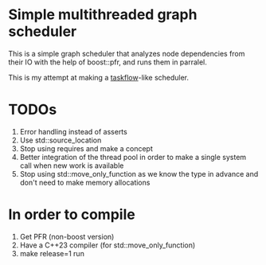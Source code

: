 # Simple multithreaded graph scheduler

This is a simple graph scheduler that analyzes node dependencies from their IO with the help of boost::pfr, and runs them in parralel.

This is my attempt at making a [taskflow](https://github.com/taskflow/taskflow)-like scheduler.

# TODOs
1. Error handling instead of asserts
2. Use std::source_location
3. Stop using requires and make a concept
4. Better integration of the thread pool in order to make a single system call when new work is available
5. Stop using std::move_only_function as we know the type in advance and don't need to make memory allocations

# In order to compile
1. Get PFR (non-boost version)
2. Have a C++23 compiler (for std::move_only_function)
3. make release=1 run

